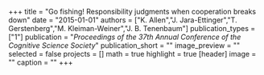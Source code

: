 +++
title = "Go fishing! Responsibility judgments when cooperation breaks down"
date = "2015-01-01"
authors = ["K. Allen","J. Jara-Ettinger","T. Gerstenberg","M. Kleiman-Weiner","J. B. Tenenbaum"]
publication_types = ["1"]
publication = "_Proceedings of the 37th Annual Conference of the Cognitive Science Society_"
publication_short = ""
image_preview = ""
selected = false
projects = []
math = true
highlight = true
[header]
image = ""
caption = ""
+++

